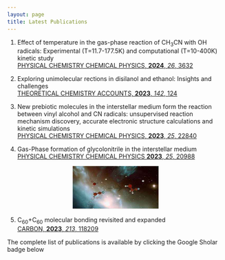 ```yaml
---
layout: page
title: Latest Publications
---
```


1. Effect of temperature in the gas-phase reaction of CH<sub>3</sub>CN with OH radicals: Experimental (T=11.7-177.5K) and computational (T=10-400K) kinetic study  
   [PHYSICAL CHEMISTRY CHEMICAL PHYSICS, **2024**, _26_, 3632](https://pubs.rsc.org/en/content/articlelanding/2024/cp/d3cp04944b)

2. Exploring unimolecular rections in disilanol and ethanol: Insights and challenges  
[THEORETICAL CHEMISTRY ACCOUNTS, **2023**, _142_, 124](https://link.springer.com/article/10.1007/s00214-023-03062-0)

3. New prebiotic molecules in the interstellar medium form the reaction between vinyl alcohol and CN radicals: unsupervised reaction mechanism discovery, accurate electronic structure calculations and kinetic simulations  
[PHYSICAL CHEMISTRY CHEMICAL PHYSICS, **2023**, _25_, 22840](https://pubs.rsc.org/en/content/articlelanding/2023/cp/d3cp02571c)

 4. Gas-Phase formation of glycolonitrile in the interstellar medium   
[PHYSICAL CHEMISTRY CHEMICAL PHYSICS **2023**, _25_, 20988](https://pubs.rsc.org/en/content/articlelanding/2023/cp/d3cp02379f)

<p align="center">
   <img src="https://raw.githubusercontent.com/emartineznunez/emartineznunez.github.io/master/ISM.jpg" alt="alt text" width="200" height="100">
</p>

5. C<sub>60</sub>+C<sub>60</sub> molecular bonding revisited and expanded  
[CARBON, **2023**, _213_, 118209](https://www.sciencedirect.com/science/article/pii/S0008622323004542)

The complete list of publications is available by clicking the Google Sholar badge below
